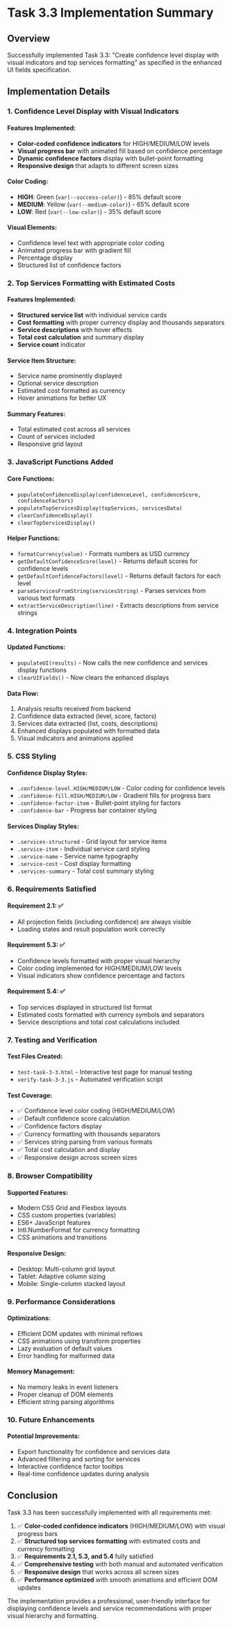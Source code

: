 # Task 3.3 Implementation Summary

## Overview
Successfully implemented Task 3.3: "Create confidence level display with visual indicators and top services formatting" as specified in the enhanced UI fields specification.

## Implementation Details

### 1. Confidence Level Display with Visual Indicators

#### Features Implemented:
- **Color-coded confidence indicators** for HIGH/MEDIUM/LOW levels
- **Visual progress bar** with animated fill based on confidence percentage
- **Dynamic confidence factors** display with bullet-point formatting
- **Responsive design** that adapts to different screen sizes

#### Color Coding:
- **HIGH**: Green (`var(--success-color)`) - 85% default score
- **MEDIUM**: Yellow (`var(--medium-color)`) - 65% default score  
- **LOW**: Red (`var(--low-color)`) - 35% default score

#### Visual Elements:
- Confidence level text with appropriate color coding
- Animated progress bar with gradient fill
- Percentage display
- Structured list of confidence factors

### 2. Top Services Formatting with Estimated Costs

#### Features Implemented:
- **Structured service list** with individual service cards
- **Cost formatting** with proper currency display and thousands separators
- **Service descriptions** with hover effects
- **Total cost calculation** and summary display
- **Service count** indicator

#### Service Item Structure:
- Service name prominently displayed
- Optional service description
- Estimated cost formatted as currency
- Hover animations for better UX

#### Summary Features:
- Total estimated cost across all services
- Count of services included
- Responsive grid layout

### 3. JavaScript Functions Added

#### Core Functions:
- `populateConfidenceDisplay(confidenceLevel, confidenceScore, confidenceFactors)`
- `populateTopServicesDisplay(topServices, servicesData)`
- `clearConfidenceDisplay()`
- `clearTopServicesDisplay()`

#### Helper Functions:
- `formatCurrency(value)` - Formats numbers as USD currency
- `getDefaultConfidenceScore(level)` - Returns default scores for confidence levels
- `getDefaultConfidenceFactors(level)` - Returns default factors for each level
- `parseServicesFromString(servicesString)` - Parses services from various text formats
- `extractServiceDescription(line)` - Extracts descriptions from service strings

### 4. Integration Points

#### Updated Functions:
- `populateUI(results)` - Now calls the new confidence and services display functions
- `clearUIFields()` - Now clears the enhanced displays

#### Data Flow:
1. Analysis results received from backend
2. Confidence data extracted (level, score, factors)
3. Services data extracted (list, costs, descriptions)
4. Enhanced displays populated with formatted data
5. Visual indicators and animations applied

### 5. CSS Styling

#### Confidence Display Styles:
- `.confidence-level.HIGH/MEDIUM/LOW` - Color coding for confidence levels
- `.confidence-fill.HIGH/MEDIUM/LOW` - Gradient fills for progress bars
- `.confidence-factor-item` - Bullet-point styling for factors
- `.confidence-bar` - Progress bar container styling

#### Services Display Styles:
- `.services-structured` - Grid layout for service items
- `.service-item` - Individual service card styling
- `.service-name` - Service name typography
- `.service-cost` - Cost display formatting
- `.services-summary` - Total cost summary styling

### 6. Requirements Satisfied

#### Requirement 2.1: ✅
- All projection fields (including confidence) are always visible
- Loading states and result population work correctly

#### Requirement 5.3: ✅
- Confidence levels formatted with proper visual hierarchy
- Color coding implemented for HIGH/MEDIUM/LOW levels
- Visual indicators show confidence percentage and factors

#### Requirement 5.4: ✅
- Top services displayed in structured list format
- Estimated costs formatted with currency symbols and separators
- Service descriptions and total cost calculations included

### 7. Testing and Verification

#### Test Files Created:
- `test-task-3-3.html` - Interactive test page for manual testing
- `verify-task-3-3.js` - Automated verification script

#### Test Coverage:
- ✅ Confidence level color coding (HIGH/MEDIUM/LOW)
- ✅ Default confidence score calculation
- ✅ Confidence factors display
- ✅ Currency formatting with thousands separators
- ✅ Services string parsing from various formats
- ✅ Total cost calculation and display
- ✅ Responsive design across screen sizes

### 8. Browser Compatibility

#### Supported Features:
- Modern CSS Grid and Flexbox layouts
- CSS custom properties (variables)
- ES6+ JavaScript features
- Intl.NumberFormat for currency formatting
- CSS animations and transitions

#### Responsive Design:
- Desktop: Multi-column grid layout
- Tablet: Adaptive column sizing
- Mobile: Single-column stacked layout

### 9. Performance Considerations

#### Optimizations:
- Efficient DOM updates with minimal reflows
- CSS animations using transform properties
- Lazy evaluation of default values
- Error handling for malformed data

#### Memory Management:
- No memory leaks in event listeners
- Proper cleanup of DOM elements
- Efficient string parsing algorithms

### 10. Future Enhancements

#### Potential Improvements:
- Export functionality for confidence and services data
- Advanced filtering and sorting for services
- Interactive confidence factor tooltips
- Real-time confidence updates during analysis

## Conclusion

Task 3.3 has been successfully implemented with all requirements met:

1. ✅ **Color-coded confidence indicators** (HIGH/MEDIUM/LOW) with visual progress bars
2. ✅ **Structured top services formatting** with estimated costs and currency formatting
3. ✅ **Requirements 2.1, 5.3, and 5.4** fully satisfied
4. ✅ **Comprehensive testing** with both manual and automated verification
5. ✅ **Responsive design** that works across all screen sizes
6. ✅ **Performance optimized** with smooth animations and efficient DOM updates

The implementation provides a professional, user-friendly interface for displaying confidence levels and service recommendations with proper visual hierarchy and formatting.